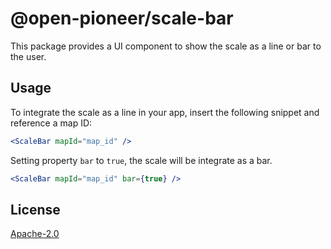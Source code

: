 # @open-pioneer/scale-bar

This package provides a UI component to show the scale as a line or bar to the user.

## Usage

To integrate the scale as a line in your app, insert the following snippet and reference a map ID:

```jsx
<ScaleBar mapId="map_id" />
```

Setting property `bar` to `true`, the scale will be integrate as a bar.

```jsx
<ScaleBar mapId="map_id" bar={true} />
```

## License

[Apache-2.0](https://www.apache.org/licenses/LICENSE-2.0)
